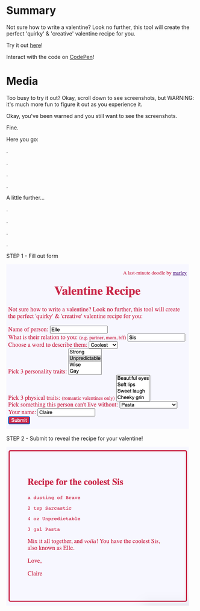 # Summary
Not sure how to write a valentine? Look no further, this tool will create the perfect 'quirky' & 'creative' valentine recipe for you.

Try it out [here](https://marley.github.io/valentine-recipe/)!

Interact with the code on [CodePen](https://codepen.io/javanaut/pen/VwmPGYM)!


# Media

Too busy to try it out?  Okay, scroll down to see screenshots, but WARNING:  it's much more fun to figure it out as you experience it.

Okay, you've been warned and you still want to see the screenshots.

Fine.

Here you go:

.

.

.

.

A little further...

.

.

.

.

STEP 1 - Fill out form

![Step 1, filling out form](https://github.com/marley/valentine-recipe/blob/master/form-filled.png)

STEP 2 - Submit to reveal the recipe for your valentine!

![Step 2, output](https://github.com/marley/valentine-recipe/blob/master/recipe-output.png)
